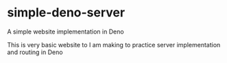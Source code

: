# simple-deno-server
A simple website implementation in Deno

This is very basic website to I am making to practice server implementation and routing in Deno
